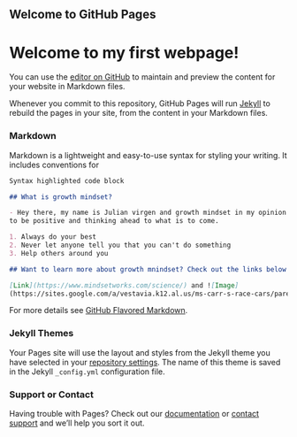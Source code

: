 ## Welcome to GitHub Pages
# Welcome to my first webpage!
You can use the [editor on GitHub](https://github.com/JulianVirgen7/Reading-Notes/edit/gh-pages/index.md) to maintain and preview the content for your website in Markdown files.

Whenever you commit to this repository, GitHub Pages will run [Jekyll](https://jekyllrb.com/) to rebuild the pages in your site, from the content in your Markdown files.

### Markdown 

Markdown is a lightweight and easy-to-use syntax for styling your writing. It includes conventions for

```markdown
Syntax highlighted code block

## What is growth mindset?

- Hey there, my name is Julian virgen and growth mindset in my opinion is always wanting 
to be positive and thinking ahead to what is to come.

1. Always do your best
2. Never let anyone tell you that you can't do something
3. Help others around you

## Want to learn more about growth mnindset? Check out the links below!

[Link](https://www.mindsetworks.com/science/) and ![Image]
(https://sites.google.com/a/vestavia.k12.al.us/ms-carr-s-race-cars/parent-information/growth-mindset)
```

For more details see [GitHub Flavored Markdown](https://guides.github.com/features/mastering-markdown/).

### Jekyll Themes

Your Pages site will use the layout and styles from the Jekyll theme you have selected in your [repository settings](https://github.com/JulianVirgen7/Reading-Notes/settings). The name of this theme is saved in the Jekyll `_config.yml` configuration file.

### Support or Contact

Having trouble with Pages? Check out our [documentation](https://docs.github.com/categories/github-pages-basics/) or [contact support](https://github.com/contact) and we’ll help you sort it out.
